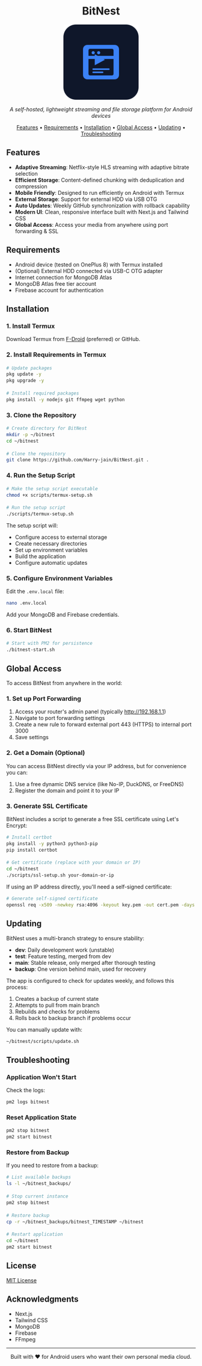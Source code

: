 # <div align="center">BitNest</div>

<div align="center">
  <img src="public/logo.svg" alt="BitNest Logo" width="200" height="200"/>
  <p><i>A self-hosted, lightweight streaming and file storage platform for Android devices</i></p>
</div>

<p align="center">
  <a href="#features">Features</a> •
  <a href="#requirements">Requirements</a> •
  <a href="#installation">Installation</a> •
  <a href="#global-access">Global Access</a> •
  <a href="#updating">Updating</a> •
  <a href="#troubleshooting">Troubleshooting</a>
</p>

## Features

- **Adaptive Streaming**: Netflix-style HLS streaming with adaptive bitrate selection
- **Efficient Storage**: Content-defined chunking with deduplication and compression
- **Mobile Friendly**: Designed to run efficiently on Android with Termux
- **External Storage**: Support for external HDD via USB OTG
- **Auto Updates**: Weekly GitHub synchronization with rollback capability
- **Modern UI**: Clean, responsive interface built with Next.js and Tailwind CSS
- **Global Access**: Access your media from anywhere using port forwarding & SSL

## Requirements

- Android device (tested on OnePlus 8) with Termux installed
- (Optional) External HDD connected via USB-C OTG adapter
- Internet connection for MongoDB Atlas
- MongoDB Atlas free tier account
- Firebase account for authentication

## Installation

### 1. Install Termux

Download Termux from [F-Droid](https://f-droid.org/packages/com.termux/) (preferred) or GitHub.

### 2. Install Requirements in Termux

```bash
# Update packages
pkg update -y
pkg upgrade -y

# Install required packages
pkg install -y nodejs git ffmpeg wget python
```

### 3. Clone the Repository

```bash
# Create directory for BitNest
mkdir -p ~/bitnest
cd ~/bitnest

# Clone the repository
git clone https://github.com/Harry-jain/BitNest.git .
```

### 4. Run the Setup Script

```bash
# Make the setup script executable
chmod +x scripts/termux-setup.sh

# Run the setup script
./scripts/termux-setup.sh
```

The setup script will:
- Configure access to external storage
- Create necessary directories
- Set up environment variables
- Build the application
- Configure automatic updates

### 5. Configure Environment Variables

Edit the `.env.local` file:

```bash
nano .env.local
```

Add your MongoDB and Firebase credentials.

### 6. Start BitNest

```bash
# Start with PM2 for persistence
./bitnest-start.sh
```

## Global Access

To access BitNest from anywhere in the world:

### 1. Set up Port Forwarding

1. Access your router's admin panel (typically http://192.168.1.1)
2. Navigate to port forwarding settings
3. Create a new rule to forward external port 443 (HTTPS) to internal port 3000
4. Save settings

### 2. Get a Domain (Optional)

You can access BitNest directly via your IP address, but for convenience you can:
1. Use a free dynamic DNS service (like No-IP, DuckDNS, or FreeDNS)
2. Register the domain and point it to your IP

### 3. Generate SSL Certificate

BitNest includes a script to generate a free SSL certificate using Let's Encrypt:

```bash
# Install certbot
pkg install -y python3 python3-pip
pip install certbot

# Get certificate (replace with your domain or IP)
cd ~/bitnest
./scripts/ssl-setup.sh your-domain-or-ip
```

If using an IP address directly, you'll need a self-signed certificate:

```bash
# Generate self-signed certificate
openssl req -x509 -newkey rsa:4096 -keyout key.pem -out cert.pem -days 365 -nodes
```

## Updating

BitNest uses a multi-branch strategy to ensure stability:

- **dev**: Daily development work (unstable)
- **test**: Feature testing, merged from dev
- **main**: Stable release, only merged after thorough testing
- **backup**: One version behind main, used for recovery

The app is configured to check for updates weekly, and follows this process:
1. Creates a backup of current state
2. Attempts to pull from main branch
3. Rebuilds and checks for problems
4. Rolls back to backup branch if problems occur

You can manually update with:

```bash
~/bitnest/scripts/update.sh
```

## Troubleshooting

### Application Won't Start

Check the logs:

```bash
pm2 logs bitnest
```

### Reset Application State

```bash
pm2 stop bitnest
pm2 start bitnest
```

### Restore from Backup

If you need to restore from a backup:

```bash
# List available backups
ls -l ~/bitnest_backups/

# Stop current instance
pm2 stop bitnest

# Restore backup
cp -r ~/bitnest_backups/bitnest_TIMESTAMP ~/bitnest

# Restart application
cd ~/bitnest
pm2 start bitnest
```

## License

[MIT License](LICENSE)

## Acknowledgments

- Next.js
- Tailwind CSS
- MongoDB
- Firebase
- FFmpeg

---

<div align="center">
  <p>Built with ❤️ for Android users who want their own personal media cloud.</p>
</div> 